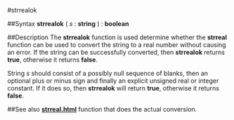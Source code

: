 
#strrealok

##Syntax
**strrealok** ( _s_ : **string** ) : **boolean**


##Description
The **strrealok** function is used determine whether the **strreal** function can be used to convert the string to a real number without causing an error. If the string can be successfully converted, then **strrealok** returns **true**, otherwise it returns **false**.

String _s_ should consist of a possibly null sequence of blanks, then an optional plus or minus sign and finally an explicit unsigned real or integer constant. If it does so, then **strrealok** will return **true**, otherwise it returns **false**.


##See also
**[strreal.html](strreal)** function that does the actual conversion.

